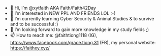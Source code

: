 - 👋 Hi, I’m @xytfaith AKA Faith/Faith42Day
- 👀 I’m interested in NEW PPL AND FRIENDS LOL :-)
- 🌱 I’m currently learning Cyber Security & Animal Studies & to survive and to be successful :) 
- 💞️ I’m looking forward to gain more knowledge in my study fields ;)
- 📫 How to reach me: @faithtiong1118 (IG), https://www.facebook.com/grace.tiong.31 (FB), my personal website: https://faithxy.xyz/


<!---
xytfaith/xytfaith is a ✨ special ✨ repository because its `README.md` (this file) appears on your GitHub profile.
You can click the Preview link to take a look at your changes.
--->

